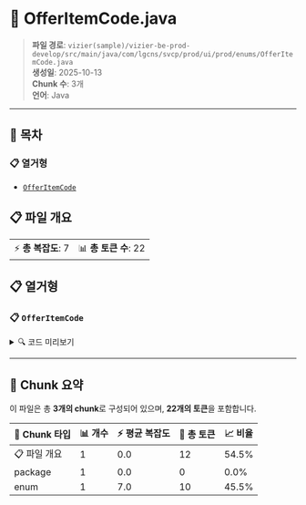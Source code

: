 # 📄 OfferItemCode.java

> **파일 경로**: `vizier(sample)/vizier-be-prod-develop/src/main/java/com/lgcns/svcp/prod/ui/prod/enums/OfferItemCode.java`  
> **생성일**: 2025-10-13  
> **Chunk 수**: 3개  
> **언어**: Java
---

## 📑 목차

### 📋 열거형
- [`OfferItemCode`](#enum-offeritemcode)


## 📋 파일 개요

| | |
|--|--|
| ⚡ **총 복잡도**: 7 | 📊 **총 토큰 수**: 22 |





## 📋 열거형

### <a id="enum-offeritemcode"></a>📋 `OfferItemCode`


<details>
<summary>🔍 코드 미리보기</summary>

```java
public enum OfferItemCode {
    PP,
    AO,
    DC,
    DV,
    ALL
}...
```

**Chunk 정보**
- 🆔 **ID**: `5d654792df2b`
- 📍 **라인**: 3-3

</details>

---



## 🧩 Chunk 요약

이 파일은 총 **3개의 chunk**로 구성되어 있으며, **22개의 토큰**을 포함합니다.

| 🧩 Chunk 타입 | 📊 개수 | ⚡ 평균 복잡도 | 📝 총 토큰 | 📈 비율 |
|---------------|--------|-------------|----------|--------|
| 📋 파일 개요 | 1 | 0.0 | 12 | 54.5% |
| package | 1 | 0.0 | 0 | 0.0% |
| enum | 1 | 7.0 | 10 | 45.5% |

